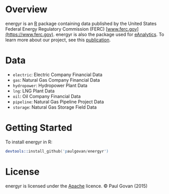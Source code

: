 # Overview
energyr is an [R](https://www.r-project.org) package containing data published by the United States Federal Energy Regulatory Commission (FERC) [www.ferc.gov](https://www.ferc.gov). energyr is also the package used for [eAnalytics](http://paulgovan.github.io/eAnalytics/). To learn more about our project, see this [publication](http://ascelibrary.org/doi/abs/10.1061/9780784413012.143).

# Data
* `electric`: Electric Company Financial Data
* `gas`: Natural Gas Company Financial Data
* `hydropower`: Hydropower Plant Data
* `lng`: LNG Plant Data
* `oil`: Oil Company Financial Data
* `pipeline`: Natural Gas Pipeline Project Data
* `storage`: Natural Gas Storage Field Data

# Getting Started
To install energyr in R:

```S
devtools::install_github('paulgovan/energyr')
```

# License
energyr is licensed under the [Apache](http://www.apache.org/licenses/LICENSE-2.0) licence. &copy; Paul Govan (2015)
